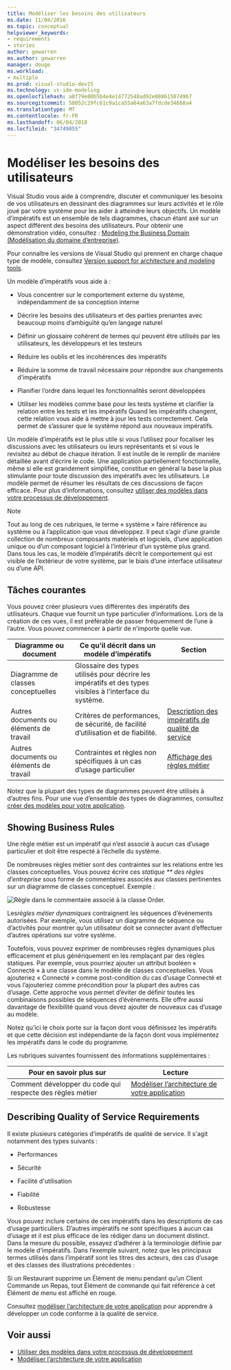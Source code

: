 ```yaml
---
title: Modéliser les besoins des utilisateurs
ms.date: 11/04/2016
ms.topic: conceptual
helpviewer_keywords:
- requirements
- stories
author: gewarren
ms.author: gewarren
manager: douge
ms.workload:
- multiple
ms.prod: visual-studio-dev15
ms.technology: vs-ide-modeling
ms.openlocfilehash: a8f79e80b5b4e4e14772548ad92e8886150749b7
ms.sourcegitcommit: 58052c29fc61c9a1ca55a64a63a7fdcde34668a4
ms.translationtype: MT
ms.contentlocale: fr-FR
ms.lasthandoff: 06/04/2018
ms.locfileid: "34749055"
---
```

# <a name="model-user-requirements"></a>Modéliser les besoins des utilisateurs

Visual Studio vous aide à comprendre, discuter et communiquer les besoins de vos utilisateurs en dessinant des diagrammes sur leurs activités et le rôle joué par votre système pour les aider à atteindre leurs objectifs. Un modèle d’impératifs est un ensemble de tels diagrammes, chacun étant axé sur un aspect différent des besoins des utilisateurs. Pour obtenir une démonstration vidéo, consultez : [Modeling the Business Domain (Modélisation du domaine d’entreprise)](http://channel9.msdn.com/posts/clinted/UML-with-VS-2010-Part-3-Modeling-the-Business-Domain/).

 Pour connaître les versions de Visual Studio qui prennent en charge chaque type de modèle, consultez [Version support for architecture and modeling tools](../modeling/what-s-new-for-design-in-visual-studio.md#VersionSupport).

 Un modèle d’impératifs vous aide à :

-   Vous concentrer sur le comportement externe du système, indépendamment de sa conception interne

-   Décrire les besoins des utilisateurs et des parties prenantes avec beaucoup moins d’ambiguïté qu’en langage naturel

-   Définir un glossaire cohérent de termes qui peuvent être utilisés par les utilisateurs, les développeurs et les testeurs

-   Réduire les oublis et les incohérences des impératifs

-   Réduire la somme de travail nécessaire pour répondre aux changements d’impératifs

-   Planifier l’ordre dans lequel les fonctionnalités seront développées

-   Utiliser les modèles comme base pour les tests système et clarifier la relation entre les tests et les impératifs Quand les impératifs changent, cette relation vous aide à mettre à jour les tests correctement. Cela permet de s’assurer que le système répond aux nouveaux impératifs.

 Un modèle d’impératifs est le plus utile si vous l’utilisez pour focaliser les discussions avec les utilisateurs ou leurs représentants et si vous le revisitez au début de chaque itération. Il est inutile de le remplir de manière détaillée avant d’écrire le code. Une application partiellement fonctionnelle, même si elle est grandement simplifiée, constitue en général la base la plus stimulante pour toute discussion des impératifs avec les utilisateurs. Le modèle permet de résumer les résultats de ces discussions de façon efficace. Pour plus d’informations, consultez [utiliser des modèles dans votre processus de développement](../modeling/use-models-in-your-development-process.md).

> [!NOTE]
> Tout au long de ces rubriques, le terme « système » faire référence au système ou à l’application que vous développez. Il peut s’agir d’une grande collection de nombreux composants matériels et logiciels, d’une application unique ou d’un composant logiciel à l’intérieur d’un système plus grand. Dans tous les cas, le modèle d’impératifs décrit le comportement qui est visible de l’extérieur de votre système, par le biais d’une interface utilisateur ou d’une API.

## <a name="common-tasks"></a>Tâches courantes

Vous pouvez créer plusieurs vues différentes des impératifs des utilisateurs.  Chaque vue fournit un type particulier d’informations.  Lors de la création de ces vues, il est préférable de passer fréquemment de l’une à l’autre. Vous pouvez commencer à partir de n’importe quelle vue.

|Diagramme ou document|Ce qu’il décrit dans un modèle d’impératifs|Section|
|-------------------------|-----------------------------------------------|-------------|
|Diagramme de classes conceptuelles|Glossaire des types utilisés pour décrire les impératifs et des types visibles à l’interface du système.||
|Autres documents ou éléments de travail|Critères de performances, de sécurité, de facilité d’utilisation et de fiabilité.|[Description des impératifs de qualité de service](#QoSRequirements)|
|Autres documents ou éléments de travail|Contraintes et règles non spécifiques à un cas d’usage particulier|[Affichage des règles métier](#BusinessRules)|

 Notez que la plupart des types de diagrammes peuvent être utilisés à d’autres fins. Pour une vue d’ensemble des types de diagrammes, consultez [créer des modèles pour votre application](../modeling/create-models-for-your-app.md).

##  <a name="BusinessRules"></a> Showing Business Rules

Une règle métier est un impératif qui n’est associé à aucun cas d’usage particulier et doit être respecté à l’échelle du système.

 De nombreuses règles métier sont des contraintes sur les relations entre les classes conceptuelles. Vous pouvez écrire ces *statique ** des règles d’entreprise* sous forme de commentaires associés aux classes pertinentes sur un diagramme de classes conceptuel. Exemple :

 ![Règle dans le commentaire associé à la classe Order.](../modeling/media/uml_reqmcd2.png)

 Les*règles métier dynamiques* contraignent les séquences d’événements autorisées. Par exemple, vous utilisez un diagramme de séquence ou d’activités pour montrer qu’un utilisateur doit se connecter avant d’effectuer d’autres opérations sur votre système.

 Toutefois, vous pouvez exprimer de nombreuses règles dynamiques plus efficacement et plus génériquement en les remplaçant par des règles statiques. Par exemple, vous pourriez ajouter un attribut booléen « Connecté » à une classe dans le modèle de classes conceptuelles. Vous ajouteriez « Connecté » comme post-condition du cas d’usage Connecté et vous l’ajouteriez comme précondition pour la plupart des autres cas d’usage. Cette approche vous permet d’éviter de définir toutes les combinaisons possibles de séquences d’événements. Elle offre aussi davantage de flexibilité quand vous devez ajouter de nouveaux cas d’usage au modèle.

 Notez qu’ici le choix porte sur la façon dont vous définissez les impératifs et que cette décision est indépendante de la façon dont vous implémentez les impératifs dans le code du programme.

 Les rubriques suivantes fournissent des informations supplémentaires :

|Pour en savoir plus sur|Lecture|
|--------------------|----------|
|Comment développer du code qui respecte des règles métier|[Modéliser l’architecture de votre application](../modeling/model-your-app-s-architecture.md)|

##  <a name="QoSRequirements"></a> Describing Quality of Service Requirements

Il existe plusieurs catégories d’impératifs de qualité de service. Il s'agit notamment des types suivants :

-   Performances

-   Sécurité

-   Facilité d'utilisation

-   Fiabilité

-   Robustesse

Vous pouvez inclure certains de ces impératifs dans les descriptions de cas d’usage particuliers. D’autres impératifs ne sont spécifiques à aucun cas d’usage et il est plus efficace de les rédiger dans un document distinct. Dans la mesure du possible, essayez d’adhérer à la terminologie définie par le modèle d’impératifs. Dans l’exemple suivant, notez que les principaux termes utilisés dans l’impératif sont les titres des acteurs, des cas d’usage et des classes des illustrations précédentes :

Si un Restaurant supprime un Élément de menu pendant qu’un Client Commande un Repas, tout Élément de commande qui fait référence à cet Élément de menu est affiché en rouge.

Consultez [modéliser l’architecture de votre application](../modeling/model-your-app-s-architecture.md) pour apprendre à développer un code conforme à la qualité de service.

## <a name="see-also"></a>Voir aussi

- [Utiliser des modèles dans votre processus de développement](../modeling/use-models-in-your-development-process.md)
- [Modéliser l’architecture de votre application](../modeling/model-your-app-s-architecture.md)
